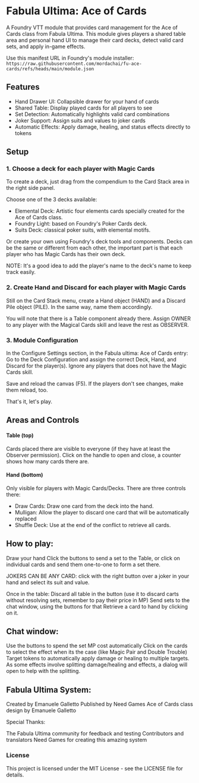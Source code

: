 # Fabula Ultima: Ace of Cards
A Foundry VTT module that provides card management for the Ace of Cards class from Fabula Ultima. This module gives players a shared table area and personal hand UI to manage their card decks, detect valid card sets, and apply in-game effects.

Use this manifest URL in Foundry's module installer:
``https://raw.githubusercontent.com/mordachai/fu-ace-cards/refs/heads/main/module.json``

## Features
- Hand Drawer UI: Collapsible drawer for your hand of cards
- Shared Table: Display played cards for all players to see
- Set Detection: Automatically highlights valid card combinations
- Joker Support: Assign suits and values to joker cards
- Automatic Effects: Apply damage, healing, and status effects directly to tokens

## Setup
### 1. Choose a deck for each player with Magic Cards

To create a deck, just drag from the compendium to the Card Stack area in the right side panel.

Choose one of the 3 decks available:
- Elemental Deck: Artistic four elements cards specially created for the Ace of Cards class. 
- Foundry Light: based on Foundry's Poker Cards deck.
- Suits Deck: classical  poker suits, with elemental motifs.

Or create your own using Foundry's deck tools and components. Decks can be the same or different from each other, the important part is that each player who has Magic Cards has their own deck.

NOTE: It's a good idea to add the player's name to the deck's name to keep track easily.

### 2. Create Hand and Discard for each player with Magic Cards

Still on the Card Stack menu, create a Hand object (HAND) and a Discard Pile object (PILE). In the same way, name them accordingly.

You will note that there is a Table component already there. Assign OWNER to any player with the Magical Cards skill and leave the rest as OBSERVER.


### 3. Module Configuration
In the Configure Settings section, in the Fabula ultima: Ace of Cards entry:
Go to the Deck Configuration and assign the correct Deck, Hand, and Discard for the player(s). Ignore any players that does not have the Magic Cards skill.

Save and reload the canvas (F5). If the players don't see changes, make them reload, too.

That's it, let's play.

## Areas and Controls
#### Table (top)
Cards placed there are visible to everyone (if they have at least the Observer permission).
Click on the handle to open and close, a counter shows how many cards there are.

#### Hand (bottom)
Only visible for players with Magic Cards/Decks. There are three controls there:
- Draw Cards: Draw one card from the deck into the hand.
- Mulligan: Allow the player to discard one card that will be automatically replaced
- Shuffle Deck: Use at the end of the conflict to retrieve all cards.

## How to play:
Draw your hand
Click the buttons to send a set to the Table, or click on individual cards and send them one-to-one to form a set there.

JOKERS CAN BE ANY CARD: click with the right button over a joker in your hand and select its suit and value.

Once in the table:
Discard all table in the button (use it to discard carts without resolving sets, remember to pay their price in MP)
Send sets to the chat window, using the buttons for that
Retrieve a card to hand by clicking on it.


## Chat window:
Use the buttons to spend the set MP cost automatically
Click on the cards to select the effect when its the case (like Magic Pair and Double Trouble) 
Target tokens to automatically apply damage or healing to multiple targets. As some effects involve splitting damage/healing and effects, a dialog will open to help with the splitting.

## Fabula Ultima System:

Created by Emanuele Galletto
Published by Need Games
Ace of Cards class design by Emanuele Galletto

Special Thanks:

The Fabula Ultima community for feedback and testing
Contributors and translators
Need Games for creating this amazing system

### License
This project is licensed under the MIT License - see the LICENSE file for details.


